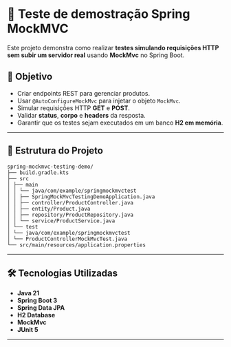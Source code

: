 # 🧪 Teste de demostração Spring MockMVC 

Este projeto demonstra como realizar **testes simulando requisições HTTP sem subir um servidor real** usando **MockMvc** no Spring Boot.

## 📌 Objetivo
- Criar endpoints REST para gerenciar produtos.
- Usar `@AutoConfigureMockMvc` para injetar o objeto `MockMvc`.
- Simular requisições HTTP **GET** e **POST**.
- Validar **status**, **corpo** e **headers** da resposta.
- Garantir que os testes sejam executados em um banco **H2 em memória**.

---

## 📂 Estrutura do Projeto

```text
spring-mockmvc-testing-demo/
├── build.gradle.kts
├── src
│ ├── main
│ │ └── java/com/example/springmockmvctest
│ │ ├── SpringMockMvcTestingDemoApplication.java
│ │ ├── controller/ProductController.java
│ │ ├── entity/Product.java
│ │ ├── repository/ProductRepository.java
│ │ └── service/ProductService.java
│ └── test
│ └── java/com/example/springmockmvctest
│ └── ProductControllerMockMvcTest.java
└── src/main/resources/application.properties
```

---

## 🛠 Tecnologias Utilizadas
- **Java 21**
- **Spring Boot 3**
- **Spring Data JPA**
- **H2 Database**
- **MockMvc**
- **JUnit 5**

---

